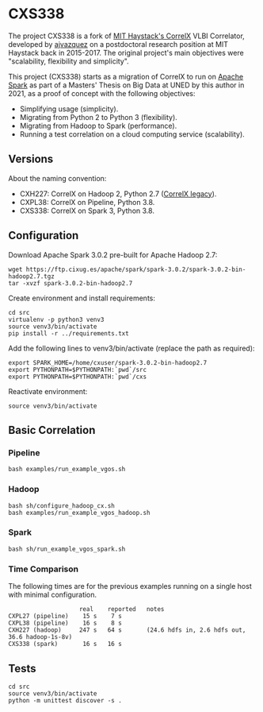 # CXS338

The project CXS338 is a fork of [MIT Haystack's CorrelX](https://github.com/MITHaystack/CorrelX/) VLBI Correlator, developed by [ajvazquez](https://github.com/ajvazquez) on a postdoctoral research position at MIT Haystack back in 2015-2017.
The original project's main objectives were "scalability, flexibility and simplicity".


This project (CXS338) starts as a migration of CorrelX to run on [Apache Spark](https://spark.apache.org/) as part of a Masters' Thesis on Big Data at UNED by this author in 2021, as a proof of concept with the following objectives:
* Simplifying usage (simplicity).
* Migrating from Python 2 to Python 3 (flexibility).
* Migrating from Hadoop to Spark (performance).
* Running a test correlation on a cloud computing service (scalability).

## Versions

About the naming convention:
* CXH227: CorrelX on Hadoop 2, Python 2.7 ([CorrelX legacy](https://github.com/MITHaystack/CorrelX/)).
* CXPL38: CorrelX on Pipeline, Python 3.8.
* CXS338: CorrelX on Spark 3, Python 3.8.

## Configuration

Download Apache Spark 3.0.2 pre-built for Apache Hadoop 2.7:
```
wget https://ftp.cixug.es/apache/spark/spark-3.0.2/spark-3.0.2-bin-hadoop2.7.tgz
tar -xvzf spark-3.0.2-bin-hadoop2.7
```

Create environment and install requirements:
```
cd src
virtualenv -p python3 venv3
source venv3/bin/activate
pip install -r ../requirements.txt
```
Add the following lines to venv3/bin/activate (replace the path as required):
```
export SPARK_HOME=/home/cxuser/spark-3.0.2-bin-hadoop2.7
export PYTHONPATH=$PYTHONPATH:`pwd`/src
export PYTHONPATH=$PYTHONPATH:`pwd`/cxs
```
Reactivate environment:
```
source venv3/bin/activate
```

## Basic Correlation

### Pipeline
```
bash examples/run_example_vgos.sh
```
### Hadoop
```
bash sh/configure_hadoop_cx.sh
bash examples/run_example_vgos_hadoop.sh
```
### Spark
```
bash sh/run_example_vgos_spark.sh
```

### Time Comparison
The following times are for the previous examples running on a single host with minimal configuration.
```
                    real    reported   notes
CXPL27 (pipeline)    15 s    7 s
CXPL38 (pipeline)    16 s    8 s
CXH227 (hadoop)     247 s   64 s       (24.6 hdfs in, 2.6 hdfs out, 36.6 hadoop-1s-8v)
CXS338 (spark)       16 s   16 s
```


## Tests

```
cd src
source venv3/bin/activate
python -m unittest discover -s .
```